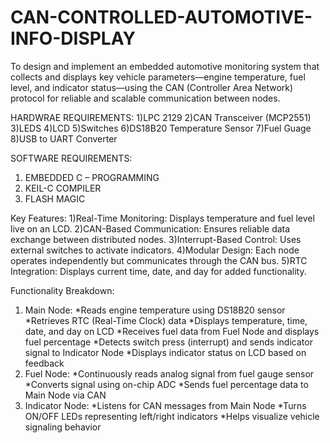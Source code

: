 # CAN-CONTROLLED-AUTOMOTIVE-INFO-DISPLAY
To design and implement an embedded automotive monitoring system that collects and displays key vehicle parameters—engine temperature, fuel level, and indicator status—using the CAN (Controller Area Network) protocol for reliable and scalable communication between nodes.

HARDWRAE REQUIREMENTS:
1)LPC 2129
2)CAN Transceiver (MCP2551)
3)LEDS
4)LCD
5)Switches
6)DS18B20 Temperature Sensor
7)Fuel Guage
8)USB to UART Converter

SOFTWARE REQUIREMENTS:
1) EMBEDDED C – PROGRAMMING
2) KEIL-C COMPILER
3) FLASH MAGIC

Key Features:
1)Real-Time Monitoring: Displays temperature and fuel level live on an LCD.
2)CAN-Based Communication: Ensures reliable data exchange between distributed nodes.
3)Interrupt-Based Control: Uses external switches to activate indicators.
4)Modular Design: Each node operates independently but communicates through the CAN bus.
5)RTC Integration: Displays current time, date, and day for added functionality.

Functionality Breakdown:
1. Main Node:
    *Reads engine temperature using DS18B20 sensor
    *Retrieves RTC (Real-Time Clock) data
    *Displays temperature, time, date, and day on LCD
    *Receives fuel data from Fuel Node and displays fuel percentage
    *Detects switch press (interrupt) and sends indicator signal to Indicator Node
    *Displays indicator status on LCD based on feedback
2. Fuel Node:
    *Continuously reads analog signal from fuel gauge sensor
    *Converts signal using on-chip ADC
    *Sends fuel percentage data to Main Node via CAN
3. Indicator Node:
   *Listens for CAN messages from Main Node
   *Turns ON/OFF LEDs representing left/right indicators
   *Helps visualize vehicle signaling behavior



